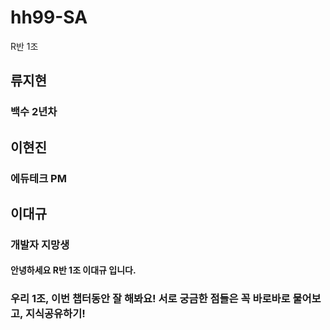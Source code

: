 # hh99-SA

R반 1조

## 류지현
### 백수 2년차

## 이현진
### 에듀테크 PM

## 이대규
### 개발자 지망생
#### 안녕하세요 R반 1조 이대규 입니다.

### 우리 1조, 이번 챕터동안 잘 해봐요! 서로 궁금한 점들은 꼭 바로바로 물어보고, 지식공유하기!
